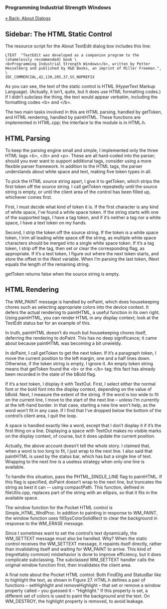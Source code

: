 ﻿### Programming Industrial Strength Windows

[« Back: About Dialogs](Chapter-13-About-Dialogs.md)

## Sidebar:  The HTML Static Control

The resource script for the About TextEdit dialog box includes this line:

```
LTEXT  "TextEdit was developed as a companion program to the (shamelessly recommended) book \
<b>Programming Industrial Strength Windows</b>, written by Petter Hesselberg and published by R&D Books, an imprint of Miller Freeman.", \
IDC_COMMERCIAL,42,130,205,37,SS_NOPREFIX
```

As you can see, the text of the static control is HTML (HyperText Markup Language). (Actually, it isn’t, quite, but it does use HTML formatting codes.) If I didn’t subclass the thing, the text would appear verbatim, including the formatting codes \<b\> and \</b\>.

The two main tasks involved in this are HTML parsing, handled by getToken, and HTML rendering, handled by paintHTML. These functions are implemented in HTML.cpp; the interface to the module is in HTML.h.

## HTML Parsing

To keep the parsing engine small and simple, I implemented only the three HTML tags \<b\>, \</b\> and \<p\>. These are all hard-coded into the parser; should you ever want to support additional tags, consider using a more flexible parser framework. In addition to the HTML tags, the parser understands about white space and text, making five token types in all.

To pick the HTML source string apart, I give it to getToken, which strips the first token off the source string. I call getToken repeatedly until the source string is empty, or until the client area of the control has been filled up, whichever comes first.

First, I must decide what kind of token it is. If the first character is any kind of white space, I’ve found a white space token. If the string starts with one of the supported tags, I have a tag token, and if it’s neither a tag nor a white space, I have a text token on my hands.

Second, I strip the token off the source string. If the token is a white space token, I trim all leading white space off the string, as multiple white space characters should be merged into a single white space token. If it’s a tag token, I strip off the tag, then set or clear the corresponding flag, as appropriate. If it’s a text token, I figure out where the next token starts, and store the offset in the iNext variable. When I’m parsing the last token, iNext equals the length of the remaining string.

getToken returns false when the source string is empty.

## HTML Rendering

The WM_PAINT message is handled by onPaint, which does housekeeping chores such as selecting appropriate colors into the device context. It defers the actual rendering to paintHTML, a useful function in its own right. Using paintHTML, you can render HTML in any display context; look at the TextEdit status bar for an example of this.

In truth, paintHTML doesn’t do much but housekeeping chores itself, deferring the rendering to doPaint. This has no deep significance; it came about because paintHTML was becoming a bit unwieldy.

In doPaint, I call getToken to get the next token. If it’s a paragraph token, I move the current position to the left margin, one and a half lines down. Otherwise, if the token string is empty, I ignore it. An empty token string means that getToken found the \<b\> or the \</b\> tag; this fact has already been recorded in the state of the bBold flag.

If it’s a text token, I display it with TextOut. First, I select either the normal font or the bold font into the display context, depending on the value of bBold. Next, I measure the extent of the string. If the word is too wide to fit on the current line, I move to the start of the next line – unless I’m currently at the left-hand border. In that case, starting a new line won’t help, as the word won’t fit in any case. If I find that I’ve dropped below the bottom of the control’s client area, I quit the loop.

A space is handled exactly like a word, except that I don’t display it if it’s the first thing on a line. Displaying a space with TextOut makes no visible marks on the display context, of course, but it does update the current position.

Actually, the above account doesn’t tell the whole story. I claimed that, when a word is too long to fit, I just wrap to the next line. I also said that paintHTML is used by the status bar, which has but a single line of text. Wrapping to the next line is a useless strategy when only one line is available.

To handle this situation, pass the PHTML_SINGLE_LINE flag to paintHTML. If this flag is specified, doPaint doesn’t wrap to the next line, but truncates the string as best it can -- using compactPath. This function, defined in fileUtils.cpp, replaces part of the string with an ellipsis, so that it fits in the available space.

The window function for the Pocket HTML control is Simple_HTML_WndProc. In addition to painting in response to WM_PAINT, the window function uses fillSysColorSolidRect to clear the background in response to the WM_ERASE message.

Since I sometimes want to set the control’s text dynamically, the WM_SETTEXT message must also be handled. Why? When the static control receives the WM_SETTEXT message, it repaints itself directly, rather than invalidating itself and waiting for WM_PAINT to arrive. This kind of (regrettably common) misbehavior is done to improve efficiency, but it does complicate subclassing. The subclassed WM_SETTEXT handler calls the original window function first, then invalidates the client area.

A final note about the Pocket HTML control: Both FindDlg and StatusBar like to highlight the text, as shown in Figure&nbsp;27. HTML.h defines a pair of functions – setHighlight and removeHighlight – that set or remove a window property called – you guessed it – “Highlight.” If this property is set, a different set of colors is used to paint the background and the text. On WM_DESTROY, the highlight property is removed, to avoid leakage.
